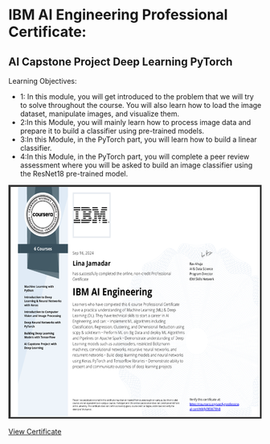# IBM AI Engineering Professional Certificate:
## AI Capstone Project Deep Learning PyTorch
Learning Objectives:
- 1: In this module, you will get introduced to the problem that we will try to solve throughout the course. You will also learn how to load the image dataset, manipulate images, and visualize them.
- 2:In this Module, you will mainly learn how to process image data and prepare it to build a classifier using pre-trained models. 
- 3:In this Module, in the PyTorch part, you will learn how to build a linear classifier. 
- 4:In this Module, in the PyTorch part, you will complete a peer review assessment where you will be asked to build an image classifier using the ResNet18 pre-trained model.
<img src="certificate.png" alt="coursera certificate" width="600" height="464">

[View Certificate](https://www.coursera.org/account/accomplishments/specialization/certificate/WMJV9B0678N8)
